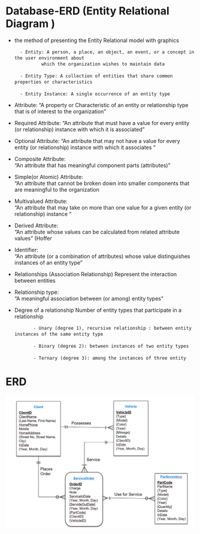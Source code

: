 # Database-ERD (Entity Relational Diagram )

- the method of presenting the Entity Relational model with graphics

        - Entity: A person, a place, an object, an event, or a concept in the user environment about 
                which the organization wishes to maintain data 
        
        - Entity Type: A collection of entities that share common properties or characteristics
        
        - Entity Instance: A single occurrence of an entity type 


- Attribute:
        “A property or Characteristic of an entity or relationship type that is of interest to the organization”


- Required Attribute:
        “An attribute that must have a value for every entity (or relationship)  instance with which it is associated” 


- Optional Attribute:
        “An attribute that may not have a value for every entity (or relationship) instance with which it associates “


- Composite Attribute:	
        “An attribute that has meaningful component parts (attributes)” 


- Simple(or Atomic) Attribute:	
        “An attribute that cannot be broken down into smaller components that are meaningful to the organization


- Multivalued Attribute:	
        “An attribute that may take on more than one value for a given entity (or relationship) instance “


- Derived Attribute:	
        “An attribute whose values can be calculated from related attribute values” (Hoffer 


- Identifier:	
        “An attribute (or a combination of attributes) whose value distinguishes instances of an entity type” 


- Relationships (Association Relationship)
        Represent the interaction between entities  


- Relationship type:	
        “A meaningful association between (or among) entity types” 


- Degree of a relationship Number of entity types that participate in a relationship
       
             - Unary (degree 1), recursive relationship : between entity instances of the same entity type  

             - Binary (degree 2): between instances of two entity types        

             - Ternary (degree 3): among the instances of three entity   
        

# ERD
![image](./ERD_Ans.JPG)

